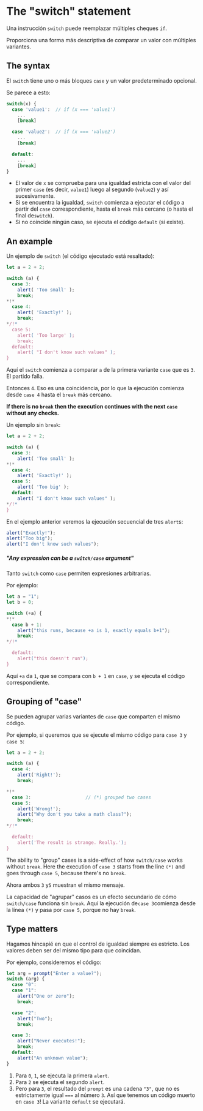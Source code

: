 # The "switch" statement

Una instrucción `switch` puede reemplazar múltiples cheques `if`.

Proporciona una forma más descriptiva de comparar un valor con múltiples variantes.

## The syntax

El `switch` tiene uno o más bloques `case` y un valor predeterminado opcional.

Se parece a esto:

```js no-beautify
switch(x) {
  case 'value1':  // if (x === 'value1')
    ...
    [break]

  case 'value2':  // if (x === 'value2')
    ...
    [break]

  default:
    ...
    [break]
}
```

- El valor de `x` se comprueba para una igualdad estricta con el valor del primer `case` (es decir, `value1`) luego al segundo (`value2`) y así sucesivamente.
- Si se encuentra la igualdad, `switch` comienza a ejecutar el código a partir del `case` correspondiente, hasta el `break` más cercano (o hasta el final de`switch`).
- Si no coincide ningún caso, se ejecuta el código `default` (si existe).

## An example

Un ejemplo de `switch` (el código ejecutado está resaltado):

```js run
let a = 2 + 2;

switch (a) {
  case 3:
    alert( 'Too small' );
    break;
*!*
  case 4:
    alert( 'Exactly!' );
    break;
*/!*
  case 5:
    alert( 'Too large' );
    break;
  default:
    alert( "I don't know such values" );
}
```

Aquí el `switch` comienza a comparar `a` de la primera variante `case` que es `3`. El partido falla.

Entonces `4`. Eso es una coincidencia, por lo que la ejecución comienza desde `case 4` hasta el `break` más cercano.

**If there is no `break` then the execution continues with the next `case` without any checks.**

Un ejemplo sin `break`:

```js run
let a = 2 + 2;

switch (a) {
  case 3:
    alert( 'Too small' );
*!*
  case 4:
    alert( 'Exactly!' );
  case 5:
    alert( 'Too big' );
  default:
    alert( "I don't know such values" );
*/!*
}
```

En el ejemplo anterior veremos la ejecución secuencial de tres `alert`s:

```js
alert("Exactly!");
alert("Too big");
alert("I don't know such values");
```

##### "Any expression can be a `switch/case` argument"

Tanto `switch` como `case` permiten expresiones arbitrarias.

Por ejemplo:

```js run
let a = "1";
let b = 0;

switch (+a) {
*!*
  case b + 1:
    alert("this runs, because +a is 1, exactly equals b+1");
    break;
*/!*

  default:
    alert("this doesn't run");
}
```

Aquí `+a` da `1`, que se compara con `b + 1` en `case`, y se ejecuta el código correspondiente.

## Grouping of "case"

Se pueden agrupar varias variantes de `case` que comparten el mismo código.

Por ejemplo, si queremos que se ejecute el mismo código para `case 3` y `case 5`:

```js run no-beautify
let a = 2 + 2;

switch (a) {
  case 4:
    alert('Right!');
    break;

*!*
  case 3:                    // (*) grouped two cases
  case 5:
    alert('Wrong!');
    alert("Why don't you take a math class?");
    break;
*/!*

  default:
    alert('The result is strange. Really.');
}
```

The ability to "group" cases is a side-effect of how `switch/case` works without `break`. Here the execution of `case 3` starts from the line `(*)` and goes through `case 5`, because there's no `break`.

Ahora ambos `3` y`5` muestran el mismo mensaje.

La capacidad de "agrupar" casos es un efecto secundario de cómo `switch/case` funciona sin `break`. Aquí la ejecución de`case 3`comienza desde la línea `(*)` y pasa por `case 5`, porque no hay `break`.

## Type matters

Hagamos hincapié en que el control de igualdad siempre es estricto. Los valores deben ser del mismo tipo para que coincidan.

Por ejemplo, consideremos el código:

```js run
let arg = prompt("Enter a value?");
switch (arg) {
  case "0":
  case "1":
    alert("One or zero");
    break;

  case "2":
    alert("Two");
    break;

  case 3:
    alert("Never executes!");
    break;
  default:
    alert("An unknown value");
}
```

1. Para `0`, `1`, se ejecuta la primera `alert`.
2. Para `2` se ejecuta el segundo `alert`.
3. Pero para `3`, el resultado del `prompt` es una cadena `"3"`, que no es estrictamente igual `===` al número `3`. Así que tenemos un código muerto en `case 3`! La variante `default` se ejecutará.
